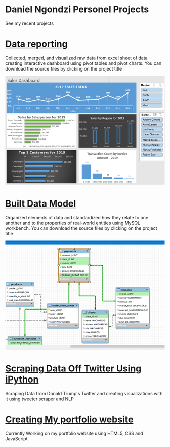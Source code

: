 # Daniel Ngondzi Personel Projects
See my recent projects
# [Data reporting](https://github.com/DanielGodfinger/danielportfolio.io/blob/main/source/Business%20Analysis(Dashboard_report).xlsx)
Collected, merged, and visualized raw data from excel sheet of data creating interactive dashboard using pivot tables and pivot charts.
You can download the source files by clicking on the project title

![](/images/Dashboard.png)


# [Built Data Model](https://github.com/DanielGodfinger/danielportfolio.io/blob/main/source/Database%20Model.mwb)
Organized elements of data and standardized how they relate to one another and to the properties of real-world entities using MySQL workbench.
You can download the source files by clicking on the project title

![](/images/data%20model%201-min.png)

# [Scraping Data Off Twitter Using iPython](https://github.com/DanielGodfinger/danielportfolio.io)
Scraping Data from Donald Trump's Twitter and creating visualizations with it using tweeter scraper and NLP
# [Creating My portfolio website](https://github.com/DanielGodfinger/danielportfolio.io)
Currently Working on my portfolio website using HTML5, CSS and JavaScript

